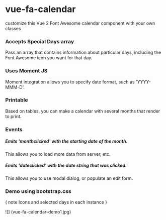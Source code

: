 # vue-fa-calendar
customize this Vue 2 Font Awesome calendar component with your own classes

### Accepts Special Days array
Pass an array that contains information about particular days, including the Font Awesome icon you want for that day.

### Uses Moment JS
Moment integration allows you to specify date format, such as 'YYYY-MMM-D'.

### Printable
Based on tables, you can make a calendar with several months that render to print.

### Events 
##### Emits 'monthclicked' with the starting date of the month.

 This allows you to load more data from server, etc.

##### Emits 'dateclicked' with the date string that was clicked.  

 This allows you to use modal dialog, or populate an edit form.

### Demo using bootstrap.css 
( note Icons and selected days in each instance )

![] (vue-fa-calendar-demo1.jpg)
